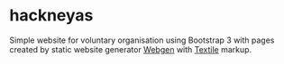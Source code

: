 # hackneyas
Simple website for voluntary organisation using Bootstrap 3 with pages created by static website generator [Webgen](https://webgen.gettalong.org/) with [Textile](www.redcloth.org) markup.
